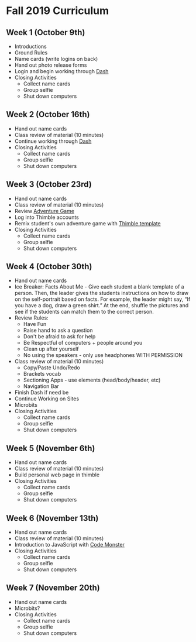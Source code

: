 # Fall 2019 Curriculum

## Week 1 (October 9th)

* Introductions
* Ground Rules
* Name cards (write logins on back)
* Hand out photo release forms
* Login and begin working through [Dash](https://dash.generalassemb.ly/)
* Closing Activities
  * Collect name cards
  * Group selfie
  * Shut down computers

## Week 2 (October 16th)

* Hand out name cards
* Class review of material (10 minutes)
* Continue working through [Dash](https://dash.generalassemb.ly/)
* Closing Activities
  * Collect name cards
  * Group selfie
  * Shut down computers

## Week 3 (October 23rd)

* Hand out name cards
* Class review of material (10 minutes)
* Review [Adventure Game](https://thimbleprojects.org/malceore/630386)
* Log into Thimble accounts
* Remix student's own adventure game with [Thimble template](https://thimbleprojects.org/malceore/630183/)
* Closing Activities
  * Collect name cards
  * Group selfie
  * Shut down computers

## Week 4 (October 30th)

* Hand out name cards
* Ice Breaker: 
Facts About Me - Give each student a blank template of a person. Then, the leader gives the students instructions on how to draw on the self-portrait based on facts. For example, the leader might say, “If you have a dog, draw a green shirt.” At the end, shuffle the pictures and see if the students can match them to the correct person.
* Review Rules: 
  * Have Fun
  * Raise hand to ask a question
  * Don't be afraid to ask for help
  * Be Respectful of computers + people around you
  * Clean up after yourself
  * No using the speakers - only use headphones WITH PERMISSION
* Class review of material (10 minutes)
  * Copy/Paste Undo/Redo
  * Brackets vocab
  * Sectioning Apps - use elements (head/body/header, etc)
  * Navigation Bar
* Finish Dash if need be
* Continue Working on Sites
* Microbits
* Closing Activities
  * Collect name cards
  * Group selfie
  * Shut down computers

## Week 5 (November 6th)

* Hand out name cards
* Class review of material (10 minutes)
* Build personal web page in thimble
* Closing Activities
  * Collect name cards
  * Group selfie
  * Shut down computers

## Week 6 (November 13th)

* Hand out name cards
* Class review of material (10 minutes)
* Introduction to JavaScript with [Code Monster](http://www.crunchzilla.com/code-monster)
* Closing Activities
  * Collect name cards
  * Group selfie
  * Shut down computers

## Week 7 (November 20th)

* Hand out name cards
* Microbits?
* Closing Activities
  * Collect name cards
  * Group selfie
  * Shut down computers
